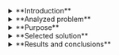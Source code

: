 <details>
<summary>**Introduction**</summary>

This dataset includes descriptions of hypothetical samples corresponding to 23 species of gilled
mushrooms in the Agaricus and Lepiota Family Mushroom drawn from The Audubon Society Field
Guide to North American Mushrooms (1981). Each species is identified as definitely edible,
definitely poisonous, or of unknown edibility and not recommended. This latter class was combined
with the poisonous one. The Guide clearly states that there is no simple rule for determining the
edibility of a mushroom. Donated to UCI ML 27 April 1987.

</details>


<details>
<summary>**Analyzed problem**</summary>

We have given 23 attributes for mushrooms such as : 
cap-shape, cap-surface, cap-color, bruises, odor, gill-attachment, gill-spacing, gill-size, gill-color,
stalk-shape, stalk-root, stalk-surface-above-ring, stalk-surface-below-ring, stalk-color-above-ring,  
stalk-color-below-ring, veil-type, veil-color , ring-number, ring-type, spore-print-color, population,
habitat. 
*Mushrooms are labeled as poisonous or edible.*
The task is to use those features to classify mushrooms into one of the above groups.

</details>


<details>
<summary>**Purpose**</summary>

Build mushroom classifier with the highest precision using ensemble learning methods.

</details>


<details>
<summary>**Selected solution**</summary>

Use different classifiers and their ensembles to recognize poisonous and edible mushrooms by their attributes.
Use different accuracy metrics and classification report to assess classifier accuracy.
Compare training time and soft and hard voting affects model accuracy.

</details>


<details>
<summary>**Results and conclusions**</summary>


</details>

